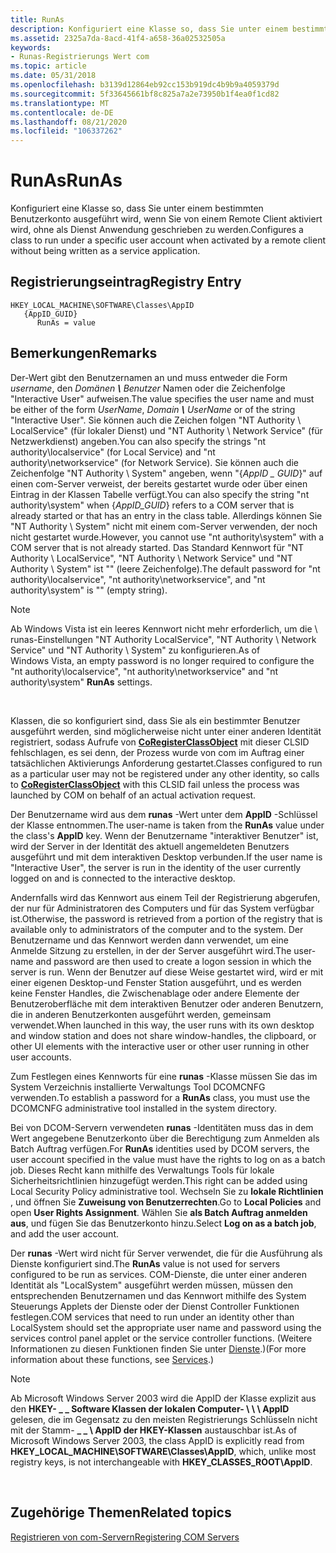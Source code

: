 ```yaml
---
title: RunAs
description: Konfiguriert eine Klasse so, dass Sie unter einem bestimmten Benutzerkonto ausgeführt wird, wenn Sie von einem Remote Client aktiviert wird, ohne als Dienst Anwendung geschrieben zu werden.
ms.assetid: 2325a7da-8acd-41f4-a658-36a02532505a
keywords:
- Runas-Registrierungs Wert com
ms.topic: article
ms.date: 05/31/2018
ms.openlocfilehash: b3139d12864eb92cc153b919dc4b9b9a4059379d
ms.sourcegitcommit: 5f33645661bf8c825a7a2e73950b1f4ea0f1cd82
ms.translationtype: MT
ms.contentlocale: de-DE
ms.lasthandoff: 08/21/2020
ms.locfileid: "106337262"
---
```

# <a name="runas"></a><span data-ttu-id="582c2-104">RunAs</span><span class="sxs-lookup"><span data-stu-id="582c2-104">RunAs</span></span>

<span data-ttu-id="582c2-105">Konfiguriert eine Klasse so, dass Sie unter einem bestimmten Benutzerkonto ausgeführt wird, wenn Sie von einem Remote Client aktiviert wird, ohne als Dienst Anwendung geschrieben zu werden.</span><span class="sxs-lookup"><span data-stu-id="582c2-105">Configures a class to run under a specific user account when activated by a remote client without being written as a service application.</span></span>

## <a name="registry-entry"></a><span data-ttu-id="582c2-106">Registrierungseintrag</span><span class="sxs-lookup"><span data-stu-id="582c2-106">Registry Entry</span></span>

```
HKEY_LOCAL_MACHINE\SOFTWARE\Classes\AppID
   {AppID_GUID}
      RunAs = value
```

## <a name="remarks"></a><span data-ttu-id="582c2-107">Bemerkungen</span><span class="sxs-lookup"><span data-stu-id="582c2-107">Remarks</span></span>

<span data-ttu-id="582c2-108">Der-Wert gibt den Benutzernamen an und muss entweder die Form *username*, den *Domänen ***\\*** Benutzer* Namen oder die Zeichenfolge "Interactive User" aufweisen.</span><span class="sxs-lookup"><span data-stu-id="582c2-108">The value specifies the user name and must be either of the form *UserName*, *Domain ***\\*** UserName* or of the string "Interactive User".</span></span> <span data-ttu-id="582c2-109">Sie können auch die Zeichen folgen "NT Authority \\ LocalService" (für lokaler Dienst) und "NT Authority \\ Network Service" (für Netzwerkdienst) angeben.</span><span class="sxs-lookup"><span data-stu-id="582c2-109">You can also specify the strings "nt authority\\localservice" (for Local Service) and "nt authority\\networkservice" (for Network Service).</span></span> <span data-ttu-id="582c2-110">Sie können auch die Zeichenfolge "NT Authority \\ System" angeben, wenn "{*AppID \_ GUID*}" auf einen com-Server verweist, der bereits gestartet wurde oder über einen Eintrag in der Klassen Tabelle verfügt.</span><span class="sxs-lookup"><span data-stu-id="582c2-110">You can also specify the string "nt authority\\system" when {*AppID\_GUID*} refers to a COM server that is already started or that has an entry in the class table.</span></span> <span data-ttu-id="582c2-111">Allerdings können Sie "NT Authority \\ System" nicht mit einem com-Server verwenden, der noch nicht gestartet wurde.</span><span class="sxs-lookup"><span data-stu-id="582c2-111">However, you cannot use "nt authority\\system" with a COM server that is not already started.</span></span> <span data-ttu-id="582c2-112">Das Standard Kennwort für "NT Authority \\ LocalService", "NT Authority \\ Network Service" und "NT Authority \\ System" ist "" (leere Zeichenfolge).</span><span class="sxs-lookup"><span data-stu-id="582c2-112">The default password for "nt authority\\localservice", "nt authority\\networkservice", and "nt authority\\system" is "" (empty string).</span></span>

> [!Note]  
> <span data-ttu-id="582c2-113">Ab Windows Vista ist ein leeres Kennwort nicht mehr erforderlich, um die \\ runas-Einstellungen "NT Authority LocalService", "NT Authority \\ Network Service" und "NT Authority \\ System"  zu konfigurieren.</span><span class="sxs-lookup"><span data-stu-id="582c2-113">As of Windows Vista, an empty password is no longer required to configure the "nt authority\\localservice", "nt authority\\networkservice" and "nt authority\\system" **RunAs** settings.</span></span>

 

<span data-ttu-id="582c2-114">Klassen, die so konfiguriert sind, dass Sie als ein bestimmter Benutzer ausgeführt werden, sind möglicherweise nicht unter einer anderen Identität registriert, sodass Aufrufe von [**CoRegisterClassObject**](/windows/desktop/api/combaseapi/nf-combaseapi-coregisterclassobject) mit dieser CLSID fehlschlagen, es sei denn, der Prozess wurde von com im Auftrag einer tatsächlichen Aktivierungs Anforderung gestartet.</span><span class="sxs-lookup"><span data-stu-id="582c2-114">Classes configured to run as a particular user may not be registered under any other identity, so calls to [**CoRegisterClassObject**](/windows/desktop/api/combaseapi/nf-combaseapi-coregisterclassobject) with this CLSID fail unless the process was launched by COM on behalf of an actual activation request.</span></span>

<span data-ttu-id="582c2-115">Der Benutzername wird aus dem **runas** -Wert unter dem **AppID** -Schlüssel der Klasse entnommen.</span><span class="sxs-lookup"><span data-stu-id="582c2-115">The user-name is taken from the **RunAs** value under the class's **AppID** key.</span></span> <span data-ttu-id="582c2-116">Wenn der Benutzername "interaktiver Benutzer" ist, wird der Server in der Identität des aktuell angemeldeten Benutzers ausgeführt und mit dem interaktiven Desktop verbunden.</span><span class="sxs-lookup"><span data-stu-id="582c2-116">If the user name is "Interactive User", the server is run in the identity of the user currently logged on and is connected to the interactive desktop.</span></span>

<span data-ttu-id="582c2-117">Andernfalls wird das Kennwort aus einem Teil der Registrierung abgerufen, der nur für Administratoren des Computers und für das System verfügbar ist.</span><span class="sxs-lookup"><span data-stu-id="582c2-117">Otherwise, the password is retrieved from a portion of the registry that is available only to administrators of the computer and to the system.</span></span> <span data-ttu-id="582c2-118">Der Benutzername und das Kennwort werden dann verwendet, um eine Anmelde Sitzung zu erstellen, in der der Server ausgeführt wird.</span><span class="sxs-lookup"><span data-stu-id="582c2-118">The user-name and password are then used to create a logon session in which the server is run.</span></span> <span data-ttu-id="582c2-119">Wenn der Benutzer auf diese Weise gestartet wird, wird er mit einer eigenen Desktop-und Fenster Station ausgeführt, und es werden keine Fenster Handles, die Zwischenablage oder andere Elemente der Benutzeroberfläche mit dem interaktiven Benutzer oder anderen Benutzern, die in anderen Benutzerkonten ausgeführt werden, gemeinsam verwendet.</span><span class="sxs-lookup"><span data-stu-id="582c2-119">When launched in this way, the user runs with its own desktop and window station and does not share window-handles, the clipboard, or other UI elements with the interactive user or other user running in other user accounts.</span></span>

<span data-ttu-id="582c2-120">Zum Festlegen eines Kennworts für eine **runas** -Klasse müssen Sie das im System Verzeichnis installierte Verwaltungs Tool DCOMCNFG verwenden.</span><span class="sxs-lookup"><span data-stu-id="582c2-120">To establish a password for a **RunAs** class, you must use the DCOMCNFG administrative tool installed in the system directory.</span></span>

<span data-ttu-id="582c2-121">Bei von DCOM-Servern verwendeten **runas** -Identitäten muss das in dem Wert angegebene Benutzerkonto über die Berechtigung zum Anmelden als Batch Auftrag verfügen.</span><span class="sxs-lookup"><span data-stu-id="582c2-121">For **RunAs** identities used by DCOM servers, the user account specified in the value must have the rights to log on as a batch job.</span></span> <span data-ttu-id="582c2-122">Dieses Recht kann mithilfe des Verwaltungs Tools für lokale Sicherheitsrichtlinien hinzugefügt werden.</span><span class="sxs-lookup"><span data-stu-id="582c2-122">This right can be added using Local Security Policy administrative tool.</span></span> <span data-ttu-id="582c2-123">Wechseln Sie zu **lokale Richtlinien** , und öffnen Sie **Zuweisung von Benutzerrechten**.</span><span class="sxs-lookup"><span data-stu-id="582c2-123">Go to **Local Policies** and open **User Rights Assignment**.</span></span> <span data-ttu-id="582c2-124">Wählen Sie **als Batch Auftrag anmelden aus**, und fügen Sie das Benutzerkonto hinzu.</span><span class="sxs-lookup"><span data-stu-id="582c2-124">Select **Log on as a batch job**, and add the user account.</span></span>

<span data-ttu-id="582c2-125">Der **runas** -Wert wird nicht für Server verwendet, die für die Ausführung als Dienste konfiguriert sind.</span><span class="sxs-lookup"><span data-stu-id="582c2-125">The **RunAs** value is not used for servers configured to be run as services.</span></span> <span data-ttu-id="582c2-126">COM-Dienste, die unter einer anderen Identität als "LocalSystem" ausgeführt werden müssen, müssen den entsprechenden Benutzernamen und das Kennwort mithilfe des System Steuerungs Applets der Dienste oder der Dienst Controller Funktionen festlegen.</span><span class="sxs-lookup"><span data-stu-id="582c2-126">COM services that need to run under an identity other than LocalSystem should set the appropriate user name and password using the services control panel applet or the service controller functions.</span></span> <span data-ttu-id="582c2-127">(Weitere Informationen zu diesen Funktionen finden Sie unter [Dienste](/windows/desktop/Services/services).)</span><span class="sxs-lookup"><span data-stu-id="582c2-127">(For more information about these functions, see [Services](/windows/desktop/Services/services).)</span></span>

> [!Note]  
> <span data-ttu-id="582c2-128">Ab Microsoft Windows Server 2003 wird die AppID der Klasse explizit aus den **HKEY- \_ \_ Software Klassen der lokalen Computer- \\ \\ \\ AppID** gelesen, die im Gegensatz zu den meisten Registrierungs Schlüsseln nicht mit der Stamm- **\_ \_ \\ AppID der HKEY-Klassen** austauschbar ist.</span><span class="sxs-lookup"><span data-stu-id="582c2-128">As of Microsoft Windows Server 2003, the class AppID is explicitly read from **HKEY\_LOCAL\_MACHINE\\SOFTWARE\\Classes\\AppID**, which, unlike most registry keys, is not interchangeable with **HKEY\_CLASSES\_ROOT\\AppID**.</span></span>

 

## <a name="related-topics"></a><span data-ttu-id="582c2-129">Zugehörige Themen</span><span class="sxs-lookup"><span data-stu-id="582c2-129">Related topics</span></span>

<dl> <dt>

[<span data-ttu-id="582c2-130">Registrieren von com-Servern</span><span class="sxs-lookup"><span data-stu-id="582c2-130">Registering COM Servers</span></span>](registering-com-servers.md)
</dt> </dl>

 

 